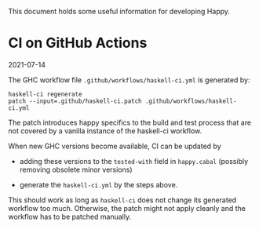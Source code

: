 This document holds some useful information for developing Happy.

CI on GitHub Actions
====================

2021-07-14

The GHC workflow file `.github/workflows/haskell-ci.yml` is generated by:

    haskell-ci regenerate
    patch --input=.github/haskell-ci.patch .github/workflows/haskell-ci.yml

The patch introduces happy specifics to the build and test process that
are not covered by a vanilla instance of the haskell-ci workflow.

When new GHC versions become available, CI can be updated by

 - adding these versions to the `tested-with` field in `happy.cabal`
   (possibly removing obsolete minor versions)

 - generate the `haskell-ci.yml` by the steps above.

This should work as long as `haskell-ci` does not change its generated
workflow too much.  Otherwise, the patch might not apply cleanly and
the workflow has to be patched manually.

